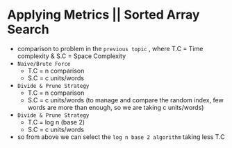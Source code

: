 # Applying Metrics || Sorted Array Search
- comparison to problem in the `previous topic` , where T.C = Time complexity & S.C = Space Complexity
- `Naive/Brute Force `
  - T.C =  n comparison
  - S.C = c units/words
- `Divide & Prune Strategy`
	- T.C =  n comparison
  - S.C = c units/words (to manage and compare the random index, few words are more than enough, so we are taking c units/words)
- `Divide & Prune Strategy`
	- T.C = log n (base 2)
	- S.C = c units/words
- so from above we can select the `log n base 2 algorithm` taking less T.C
